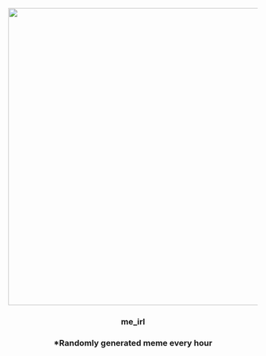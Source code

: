 <p align="center">
        <img src="https://i.redd.it/4a6dtsp4suf91.jpg" width="600" height="600">
        </p>
        <h3 align="center">me_irl</h3>
        <h3 align="center">*Randomly generated meme every hour</h3>
    